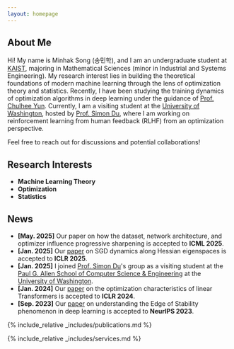 ```yaml
---
layout: homepage
---
```


## About Me

Hi! My name is Minhak Song (송민학), and I am an undergraduate student at [KAIST](https://www.kaist.ac.kr/en/), majoring in Mathematical Sciences (minor in Industrial and Systems Engineering). My research interest lies in building the theoretical foundations of modern machine learning through the lens of optimization theory and statistics. Recently, I have been studying the training dynamics of optimization algorithms in deep learning under the guidance of  [Prof. Chulhee Yun](https://chulheeyun.github.io). Currently, I am a visiting student at the [University of Washington](https://www.washington.edu/), hosted by [Prof. Simon Du](https://simonshaoleidu.com/), where I am working on reinforcement learning from human feedback (RLHF) from an optimization perspective.

Feel free to reach out for discussions and potential collaborations!

## Research Interests

- **Machine Learning Theory**
- **Optimization**
- **Statistics**

## News

- **[May. 2025]** Our paper on how the dataset, network architecture, and optimizer influence progressive sharpening is accepted to **ICML 2025**.
- **[Jan. 2025]** Our [paper](https://arxiv.org/abs/2405.16002) on SGD dynamics along Hessian eigenspaces is accepted to **ICLR 2025**.
- **[Jan. 2025]** I joined [Prof. Simon Du](https://simonshaoleidu.com/)'s group as a visiting student at the [Paul G. Allen School of Computer Science & Engineering](https://www.cs.washington.edu/) at the [University of Washington](https://www.washington.edu/).
- **[Jan. 2024]** Our [paper](https://arxiv.org/abs/2310.01082) on the optimization characteristics of linear Transformers is accepted to **ICLR 2024**.
- **[Sep. 2023]** Our [paper](https://arxiv.org/abs/2307.04204) on understanding the Edge of Stability phenomenon in deep learning is accepted to **NeurIPS 2023**.

{% include_relative _includes/publications.md %}

{% include_relative _includes/services.md %}
